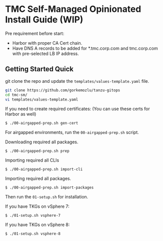# TMC Self-Managed Opinionated Install Guide (WIP)

Pre requirement before start: 
 - Harbor with proper CA Cert chain.
 - Have DNS A records to be added for *.tmc.corp.com and tmc.corp.com with pre-selected LB IP address.

## Getting Started Quick

git clone the repo and update the `templates/values-template.yaml` file.

```bash
git clone https://github.com/gorkemozlu/tanzu-gitops
cd tmc-sm/
vi templates/values-template.yaml
```

If you need to create required certificates: (You can use these certs for Harbor as well)
```
$ ./00-airgapped-prep.sh gen-cert
```

For airgapped environments, run the ```00-airgapped-prep.sh``` script.

Downloading required all packages.
```
$ ./00-airgapped-prep.sh prep
```

Importing required all CLIs
```
$ ./00-airgapped-prep.sh import-cli
```

Importing required all packages.
```
$ ./00-airgapped-prep.sh import-packages
```

Then run the ```01-setup.sh``` for installation.

If you have TKGs on vSphere 7:
```
$ ./01-setup.sh vsphere-7
```

If you have TKGs on vSphere 8:
```
$ ./01-setup.sh vsphere-8
```